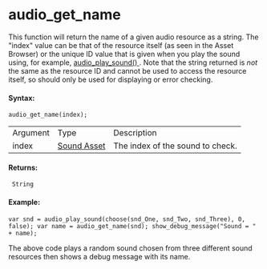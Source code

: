 # audio_get_name

This function will return the name of a given audio resource as a
string. The "index" value can be that of the resource itself (as seen in
the Asset Browser) or the unique ID value that is given when you play
the sound using, for example, [ audio_play_sound()
](audio_play_sound) . Note that the string returned is *not* the
same as the resource ID and cannot be used to access the resource
itself, so should only be used for displaying or error checking.

#### Syntax:

``` gml
audio_get_name(index);
```

|          |                                                              |                                  |
|----------|--------------------------------------------------------------|----------------------------------|
| Argument | Type                                                         | Description                      |
| index    |  [Sound Asset](../../../../../The_Asset_Editors/Sounds)  | The index of the sound to check. |

#### Returns:

``` gml
 String
```

#### Example:

``` gml
var snd = audio_play_sound(choose(snd_One, snd_Two, snd_Three), 0, false); var name = audio_get_name(snd); show_debug_message("Sound = " + name);
```

The above code plays a random sound chosen from three different sound
resources then shows a debug message with its name.
